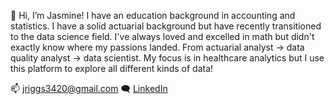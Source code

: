 👋 Hi, I’m Jasmine! I have an education background in accounting and statistics. I have a solid actuarial background but have recently transitioned to the data science field. I've always loved and excelled in math but didn't exactly know where my passions landed. From actuarial analyst -> data quality analyst -> data scientist. My focus is in healthcare analytics but I use this platform to explore all different kinds of data!


📫 jriggs3420@gmail.com
🗨 [LinkedIn](https://www.linkedin.com/in/jasmine-riggs/)

<!---
jriggs3420/jriggs3420 is a ✨ special ✨ repository because its `README.md` (this file) appears on your GitHub profile.
You can click the Preview link to take a look at your changes.
--->
